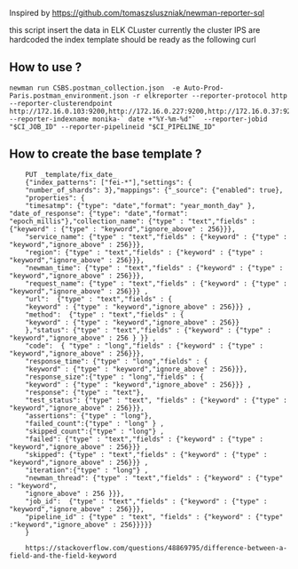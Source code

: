 Inspired by https://github.com/tomaszsluszniak/newman-reporter-sql

this script insert the data in ELK CLuster currently the cluster IPS are hardcoded 
the index template should be ready as the following curl
## How to use ? 
    newman run CSBS.postman_collection.json  -e Auto-Prod-Paris.postman_environment.json -r elkreporter --reporter-protocol http  --reporter-clusterendpoint http://172.16.0.103:9200,http://172.16.0.227:9200,http://172.16.0.37:9200 --reporter-indexname monika-` date +"%Y-%m-%d"`  --reporter-jobid "$CI_JOB_ID" --reporter-pipelineid "$CI_PIPELINE_ID"
## How to create the base template ?
        PUT _template/fix_date_
        {"index_patterns": ["fei-*"],"settings": {
        "number_of_shards": 3},"mappings": {"_source": {"enabled": true},
        "properties": {
        "timesatmp": {"type": "date","format": "year_month_day" },  "date_of_response": {"type": "date","format": "epoch_millis"},"collection_name": {"type" : "text","fields" : {"keyword" : {"type" : "keyword","ignore_above" : 256}}},
        "service_name": {"type" : "text","fields" : {"keyword" : {"type" : "keyword","ignore_above" : 256}}}, 
        "region": {"type" : "text","fields" : {"keyword" : {"type" : "keyword","ignore_above" : 256}}},
        "newman_time": {"type" : "text","fields" : {"keyword" : {"type" : "keyword","ignore_above" : 256}}},
        "request_name": {"type" : "text","fields" : {"keyword" : {"type" : "keyword","ignore_above" : 256}}} ,
        "url":  {"type" : "text","fields" : {
        "keyword" : {"type" : "keyword","ignore_above" : 256}}} ,
        "method":  {"type" : "text","fields" : {
        "keyword" : {"type" : "keyword","ignore_above" : 256}}
        },"status": {"type" : "text","fields" : {"keyword" : {"type" : "keyword","ignore_above" : 256 } }} ,
        "code":  { "type" : "long","fields" : {"keyword" : {"type" : "keyword","ignore_above" : 256}}},
        "response_time": {"type" : "long","fields" : {
        "keyword" : {"type" : "keyword","ignore_above" : 256}}},
        "response_size":{"type" : "long","fields" : {
        "keyword" : {"type" : "keyword","ignore_above" : 256}}} ,
        "response": {"type" : "text"},
        "test_status": {"type" : "text", "fields" : {"keyword" : {"type" : "keyword","ignore_above" : 256}}},
        "assertions": {"type" : "long"},
        "failed_count":{"type" : "long" } ,
        "skipped_count":{"type" : "long"} ,
        "failed": {"type" : "text","fields" : {"keyword" : {"type" : "keyword","ignore_above" : 256}}} ,
        "skipped": {"type" : "text","fields" : {"keyword" : {"type" : "keyword","ignore_above" : 256}}} ,
        "iteration":{"type" : "long"} ,
        "newman_thread": {"type" : "text","fields" : {"keyword" : {"type" : "keyword",
        "ignore_above" : 256 }}},
        "job_id":  {"type" : "text","fields" : {"keyword" : {"type" : "keyword","ignore_above" : 256}}},
        "pipeline_id" : {"type" : "text", "fields" : {"keyword" : {"type" :"keyword","ignore_above" : 256}}}}}
        }

        https://stackoverflow.com/questions/48869795/difference-between-a-field-and-the-field-keyword